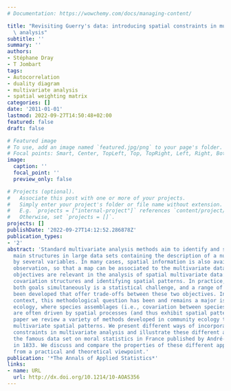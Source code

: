 ```yaml
---
# Documentation: https://wowchemy.com/docs/managing-content/

title: "Revisiting Guerry's data: introducing spatial constraints in multivariate\
  \ analysis"
subtitle: ''
summary: ''
authors:
- Stéphane Dray
- T Jombart
tags:
- Autocorrelation
- duality diagram
- multivariate analysis
- spatial weighting matrix
categories: []
date: '2011-01-01'
lastmod: 2022-09-27T14:50:48+02:00
featured: false
draft: false

# Featured image
# To use, add an image named `featured.jpg/png` to your page's folder.
# Focal points: Smart, Center, TopLeft, Top, TopRight, Left, Right, BottomLeft, Bottom, BottomRight.
image:
  caption: ''
  focal_point: ''
  preview_only: false

# Projects (optional).
#   Associate this post with one or more of your projects.
#   Simply enter your project's folder or file name without extension.
#   E.g. `projects = ["internal-project"]` references `content/project/deep-learning/index.md`.
#   Otherwise, set `projects = []`.
projects: []
publishDate: '2022-09-27T14:12:52.286878Z'
publication_types:
- '2'
abstract: 'Standard multivariate analysis methods aim to identify and summarize the
  main structures in large data sets containing the description of a number of observations
  by several variables. In many cases, spatial information is also available for each
  observation, so that a map can be associated to the multivariate data set. Two main
  objectives are relevant in the analysis of spatial multivariate data: summarizing
  covariation structures and identifying spatial patterns. In practice, achieving
  both goals simultaneously is a statistical challenge, and a range of methods have
  been developed that offer trade-offs between these two objectives. In an applied
  context, this methodological question has been and remains a major issue in community
  ecology, where species assemblages (i.e., covariation between species abundances)
  are often driven by spatial processes (and thus exhibit spatial patterns). In this
  paper we review a variety of methods developed in community ecology to investigate
  multivariate spatial patterns. We present different ways of incorporating spatial
  constraints in multivariate analysis and illustrate these different approaches using
  the famous data set on moral statistics in France published by André-Michel Guerry
  in 1833. We discuss and compare the properties of these different approaches both
  from a practical and theoretical viewpoint.'
publication: '*The Annals of Applied Statistics*'
links:
- name: URL
  url: http://dx.doi.org/10.1214/10-AOAS356
---
```

